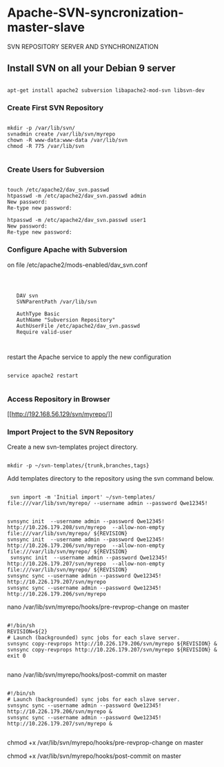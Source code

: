 # Apache-SVN-syncronization-master-slave
SVN REPOSITORY SERVER  AND SYNCHRONIZATION
## Install SVN on all your Debian 9 server

<pre><code class="text">
apt-get install apache2 subversion libapache2-mod-svn libsvn-dev
</code></pre>

### Create First SVN Repository

<pre><code class="text">
mkdir -p /var/lib/svn/
svnadmin create /var/lib/svn/myrepo
chown -R www-data:www-data /var/lib/svn
chmod -R 775 /var/lib/svn

</code></pre>

### Create Users for Subversion

<pre><code class="text">
touch /etc/apache2/dav_svn.passwd
htpasswd -m /etc/apache2/dav_svn.passwd admin
New password:
Re-type new password:

htpasswd -m /etc/apache2/dav_svn.passwd user1
New password:
Re-type new password:
</code></pre>

### Configure Apache with Subversion
on file  /etc/apache2/mods-enabled/dav_svn.conf


<pre><code class="xml">
<Location /svn>

   DAV svn
   SVNParentPath /var/lib/svn

   AuthType Basic
   AuthName "Subversion Repository"
   AuthUserFile /etc/apache2/dav_svn.passwd
   Require valid-user
     
</Location>
</code></pre>

restart the Apache service to apply the new configuration

<pre><code class="text">
service apache2 restart

</code></pre>

### Access Repository in Browser

[[http://192.168.56.129/svn/myrepo/]]


### Import Project to the SVN Repository

Create a new svn-templates project directory.

<pre><code class="text">
mkdir -p ~/svn-templates/{trunk,branches,tags}
</code></pre>


Add templates directory to the repository using the svn command below.

<pre><code class="text">
 svn import -m 'Initial import' ~/svn-templates/ file:///var/lib/svn/myrepo/ --username admin --password Qwe12345!
</code></pre>

<pre><code class="text">
svnsync init  --username admin --password Qwe12345!   http://10.226.179.208/svn/myrepo  --allow-non-empty   file:///var/lib/svn/myrepo/ ${REVISION}
svnsync init  --username admin --password Qwe12345!   http://10.226.179.206/svn/myrepo  --allow-non-empty   file:///var/lib/svn/myrepo/ ${REVISION}
 svnsync init  --username admin --password Qwe12345!   http://10.226.179.207/svn/myrepo  --allow-non-empty   file:///var/lib/svn/myrepo/ ${REVISION}
svnsync sync --username admin --password Qwe12345! http://10.226.179.207/svn/myrepo
svnsync sync --username admin --password Qwe12345! http://10.226.179.206/svn/myrepo
</code></pre>

nano /var/lib/svn/myrepo/hooks/pre-revprop-change on master

<pre><code class="yaml">
#!/bin/sh
REVISION=${2}
# Launch (backgrounded) sync jobs for each slave server.
svnsync copy-revprops http://10.226.179.206/svn/myrepo ${REVISION} &
svnsync copy-revprops http://10.226.179.207/svn/myrepo ${REVISION} &
exit 0

</code></pre>


nano /var/lib/svn/myrepo/hooks/post-commit on master
<pre><code class="text">
#!/bin/sh
# Launch (backgrounded) sync jobs for each slave server.
svnsync sync --username admin --password Qwe12345! http://10.226.179.206/svn/myrepo &
svnsync sync --username admin --password Qwe12345! http://10.226.179.207/svn/myrepo &

</code></pre>

chmod +x /var/lib/svn/myrepo/hooks/pre-revprop-change on master

chmod +x /var/lib/svn/myrepo/hooks/post-commit on master

